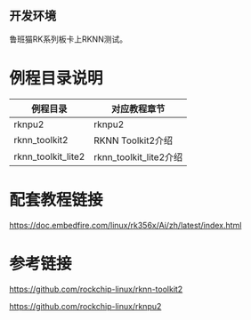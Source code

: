 ## 开发环境

鲁班猫RK系列板卡上RKNN测试。

# 例程目录说明

| 例程目录            | 对应教程章节                      |
| ------------------ | ---------------------------------|
| rknpu2             | rknpu2                          |
| rknn_toolkit2      | RKNN Toolkit2介绍               |
| rknn_toolkit_lite2 | rknn_toolkit_lite2介绍           |


# 配套教程链接

https://doc.embedfire.com/linux/rk356x/Ai/zh/latest/index.html


# 参考链接

https://github.com/rockchip-linux/rknn-toolkit2

https://github.com/rockchip-linux/rknpu2
